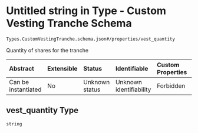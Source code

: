 # Untitled string in Type - Custom Vesting Tranche Schema

```txt
Types.CustomVestingTranche.schema.json#/properties/vest_quantity
```

Quantity of shares for the tranche

| Abstract            | Extensible | Status         | Identifiable            | Custom Properties | Additional Properties | Access Restrictions | Defined In                                                                                            |
| :------------------ | :--------- | :------------- | :---------------------- | :---------------- | :-------------------- | :------------------ | :---------------------------------------------------------------------------------------------------- |
| Can be instantiated | No         | Unknown status | Unknown identifiability | Forbidden         | Allowed               | none                | [CustomVestingTranche.schema.json*](../types/CustomVestingTranche.schema.json "open original schema") |

## vest_quantity Type

`string`
